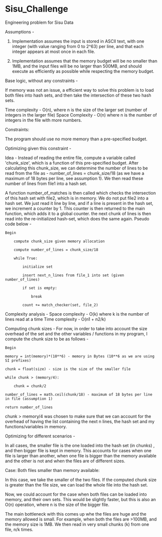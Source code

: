# Sisu_Challenge
Engineering problem for Sisu Data

Assumptions - 

1. Implementation assumes the input is stored in ASCII text, with one integer (with value ranging from 0 to 2^63) per line, and that each integer appears at most once in each file.

2. Implementation assumes that the memory budget will be no smaller than 1MB, and the input files will be no larger than 500MB, and should execute as efficiently as possible while respecting the memory budget.

Base logic, without any constraints - 

If memory was not an issue, a efficient way to solve this problem is to load both files into hash sets, and then take the intersection of these two hash sets. 

Time complexity - O(n), where n is the size of the larger set (number of integers in the larger file)
Space Complexity - O(n) where n is the number of integers in the file with more numbers. 

Constraints:

The program should use no more memory than a pre-specified budget.

Optimizing given this constraint - 

Idea - Instead of reading the entire file, compute a variable called 'chunk_size', which is a function of this pre-specified budget. After calculating this chunk_size, we can determine the number of lines to be read from the file as - number_of_lines = chunk_size/18 (as we have a maximum of 18 bytes per line, see assumption 1). We then read these number of lines from file1 into a hash set. 

A function number_of_matches is then called which checks the intersection of this hash set with file2, which is in memory. We do not put file2 into a hash set. We just read it line by line, and if a line is present in the hash set, we increment a counter by 1. This counter is then returned to the main function, which adds it to a global counter. the next chunk of lines is then read into the re-initialized hash-set, which does the same again. Pseudo code below - 


    Begin 

        compute chunk_size given memory allocation 
    
        compute number_of_lines = chunk_size/18
    
        while True:
    
            initialize set
        
            insert next_n_lines from file_1 into set (given number_of_lines)
            
            if set is empty:
            
                break
                
            count += match_checker(set, file_2)


Complexity analysis - 
    Space complexity - O(k) where k is the number of lines read at a time
    Time complexity - O(n1 + n2/k)

Computing chunk sizes - 
    For now, in order to take into account the size overhead of the set and the other variables / functions in my program, I compute the chunk size to be as follows - 
    
    Begin
    
    memory = int(memory)*(10**6) - memory in Bytes (10**6 as we are using SI prefixes)
    
    chunk = float(size) - size is the size of the smaller file
    
    while chunk > (memory/4):                
    
        chunk = chunk/2
        
    number_of_lines = math.ceil(chunk/18) - maximum of 18 bytes per line in file (assumption 1)
    
    return number_of_lines
    
chunk > memory/4 was chosen to make sure that we can account for the overhead of having the list containing the next n lines, the hash set and my functions/variables in memory. 

Optimizing for different scenarios  - 

In all cases, the smaller file is the one loaded into the hash set (in chunks) , and then bigger file is kept in memory. This accounts for cases when one file is larger than another, when one file is bigger than the memory available and the other is not and when the files are of different sizes. 

Case: Both files smaller than memory available:

In this case, we take the smaller of the two files. If the computed chunk size is greater than the file size, we can  load the whole file into the hash set. 

Now, we could account for the case when both files can be loaded into memory, and their own sets. This would be slightly faster, but this is also an O(n) operation, where n is the size of the bigger file. 

The main bottleneck with this comes up whe the files are huge and the memory allowed is small. For example, when both the files are >100MB, and the memory size is 1MB. We then read in very small chunks (k) from one file, n/k times. 



                
    





        

        
            


